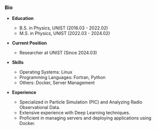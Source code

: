 ### Bio

- **Education**
  - B.S. in Physics, UNIST (2016.03 - 2022.02)
  - M.S. in Physics, UNIST (2022.03 - 2024.02)

- **Current Position**
  - Researcher at UNIST (Since 2024.03)

- **Skills**
  - Operating Systems: Linux
  - Programming Languages: Fortran, Python
  - Others: Docker, Server Management

- **Experience**
  - Specialized in Particle Simulation (PIC) and Analyzing Radio Observational Data.
  - Extensive experience with Deep Learning techniques.
  - Proficient in managing servers and deploying applications using Docker.
